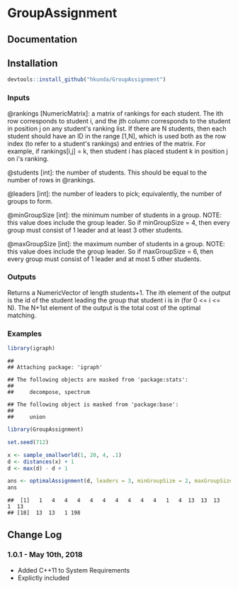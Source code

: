 
GroupAssignment
===============

Documentation
-------------

Installation
------------

``` r
devtools::install_github("hkunda/GroupAssignment")
```

### Inputs

@rankings \[NumericMatrix\]: a matrix of rankings for each student. The ith row corresponds to student i, and the jth column corresponds to the student in position j on any student's ranking list. If there are N students, then each student should have an ID in the range \[1,N\], which is used both as the row index (to refer to a student's rankings) and entries of the matrix. For example, if rankings\[i,j\] = k, then student i has placed student k in position j on i's ranking.

@students \[int\]: the number of students. This should be equal to the number of rows in @rankings.

@leaders \[int\]: the number of leaders to pick; equivalently, the number of groups to form.

@minGroupSize \[int\]: the minimum number of students in a group. NOTE: this value does include the group leader. So if minGroupSize = 4, then every group must consist of 1 leader and at least 3 other students.

@maxGroupSize \[int\]: the maximum number of students in a group. NOTE: this value does include the group leader. So if maxGroupSize = 6, then every group must consist of 1 leader and at most 5 other students.

### Outputs

Returns a NumericVector of length students+1. The ith element of the output is the id of the student leading the group that student i is in (for 0 &lt;= i &lt;= N). The N+1st element of the output is the total cost of the optimal matching.

### Examples

``` r
library(igraph)
```

    ## 
    ## Attaching package: 'igraph'

    ## The following objects are masked from 'package:stats':
    ## 
    ##     decompose, spectrum

    ## The following object is masked from 'package:base':
    ## 
    ##     union

``` r
library(GroupAssignment)

set.seed(712)

x <- sample_smallworld(1, 20, 4, .1)
d <- distances(x) + 1
d <- max(d) - d + 1

ans <- optimalAssignment(d, leaders = 3, minGroupSize = 2, maxGroupSize = 10)
ans
```


    ##  [1]   1   4   4   4   4   4   4   4   4   4   1   4  13  13  13   1  13
    ## [18]  13  13   1 198


## Change Log

### 1.0.1 - May 10th, 2018
* Added C++11 to System Requirements
* Explictly included <memory>

